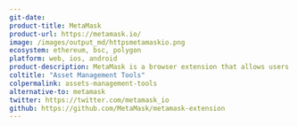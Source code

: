 ```yaml
---
git-date:
product-title: MetaMask
product-url: https://metamask.io/
image: /images/output_md/httpsmetamaskio.png
ecosystem: ethereum, bsc, polygon
platform: web, ios, android
product-description: MetaMask is a browser extension that allows users to run Ethereum dApps and interacting with smart contracts. [MetaMask Alternatives](/metamask-alternatives)
coltitle: "Asset Management Tools"
colpermalink: assets-management-tools
alternative-to: metamask
twitter: https://twitter.com/metamask_io
github: https://github.com/MetaMask/metamask-extension
---
```

